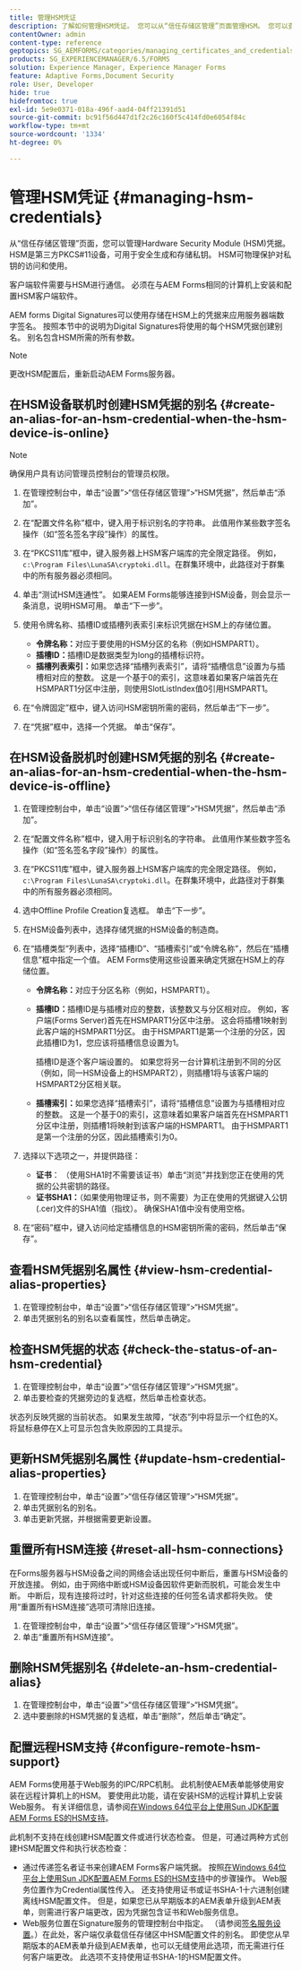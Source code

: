 ```yaml
---
title: 管理HSM凭证
description: 了解如何管理HSM凭证。 您可以从“信任存储区管理”页面管理HSM。 您可以查看、检查、更新、重置和删除HSM组件。
contentOwner: admin
content-type: reference
geptopics: SG_AEMFORMS/categories/managing_certificates_and_credentials
products: SG_EXPERIENCEMANAGER/6.5/FORMS
solution: Experience Manager, Experience Manager Forms
feature: Adaptive Forms,Document Security
role: User, Developer
hide: true
hidefromtoc: true
exl-id: 5e9e0371-018a-496f-aad4-04ff21391d51
source-git-commit: bc91f56d447d1f2c26c160f5c414fd0e6054f84c
workflow-type: tm+mt
source-wordcount: '1334'
ht-degree: 0%

---
```


# 管理HSM凭证 {#managing-hsm-credentials}

从“信任存储区管理”页面，您可以管理Hardware Security Module (HSM)凭据。 HSM是第三方PKCS#11设备，可用于安全生成和存储私钥。 HSM可物理保护对私钥的访问和使用。

客户端软件需要与HSM进行通信。 必须在与AEM Forms相同的计算机上安装和配置HSM客户端软件。

AEM forms Digital Signatures可以使用存储在HSM上的凭据来应用服务器端数字签名。 按照本节中的说明为Digital Signatures将使用的每个HSM凭据创建别名。 别名包含HSM所需的所有参数。

>[!NOTE]
>
>更改HSM配置后，重新启动AEM Forms服务器。

## 在HSM设备联机时创建HSM凭据的别名 {#create-an-alias-for-an-hsm-credential-when-the-hsm-device-is-online}

>[!NOTE]
> 
> 确保用户具有访问管理员控制台的管理员权限。

1. 在管理控制台中，单击“设置”>“信任存储区管理”>“HSM凭据”，然后单击“添加”。
1. 在“配置文件名称”框中，键入用于标识别名的字符串。 此值用作某些数字签名操作（如“签名签名字段”操作）的属性。
1. 在“PKCS11库”框中，键入服务器上HSM客户端库的完全限定路径。 例如，`c:\Program Files\LunaSA\cryptoki.dll`。在群集环境中，此路径对于群集中的所有服务器必须相同。
1. 单击“测试HSM连通性”。 如果AEM Forms能够连接到HSM设备，则会显示一条消息，说明HSM可用。 单击“下一步”。
1. 使用令牌名称、插槽ID或插槽列表索引来标识凭据在HSM上的存储位置。

   * **令牌名称：**&#x200B;对应于要使用的HSM分区的名称（例如HSMPART1）。
   * **插槽ID：**&#x200B;插槽ID是数据类型为long的插槽标识符。
   * **插槽列表索引：**&#x200B;如果您选择“插槽列表索引”，请将“插槽信息”设置为与插槽相对应的整数。 这是一个基于0的索引，这意味着如果客户端首先在HSMPART1分区中注册，则使用SlotListIndex值0引用HSMPART1。

1. 在“令牌固定”框中，键入访问HSM密钥所需的密码，然后单击“下一步”。
1. 在“凭据”框中，选择一个凭据。 单击“保存”。

## 在HSM设备脱机时创建HSM凭据的别名 {#create-an-alias-for-an-hsm-credential-when-the-hsm-device-is-offline}

1. 在管理控制台中，单击“设置”>“信任存储区管理”>“HSM凭据”，然后单击“添加”。
1. 在“配置文件名称”框中，键入用于标识别名的字符串。 此值用作某些数字签名操作（如“签名签名字段”操作）的属性。
1. 在“PKCS11库”框中，键入服务器上HSM客户端库的完全限定路径。 例如，`c:\Program Files\LunaSA\cryptoki.dll`。在群集环境中，此路径对于群集中的所有服务器必须相同。
1. 选中Offline Profile Creation复选框。 单击“下一步”。
1. 在HSM设备列表中，选择存储凭据的HSM设备的制造商。
1. 在“插槽类型”列表中，选择“插槽ID”、“插槽索引”或“令牌名称”，然后在“插槽信息”框中指定一个值。 AEM Forms使用这些设置来确定凭据在HSM上的存储位置。

   * **令牌名称：**&#x200B;对应于分区名称（例如，HSMPART1）。
   * **插槽ID：**&#x200B;插槽ID是与插槽对应的整数，该整数又与分区相对应。 例如，客户端(Forms Server)首先在HSMPART1分区中注册。 这会将插槽1映射到此客户端的HSMPART1分区。 由于HSMPART1是第一个注册的分区，因此插槽ID为1，您应该将插槽信息设置为1。

     插槽ID是逐个客户端设置的。 如果您将另一台计算机注册到不同的分区（例如，同一HSM设备上的HSMPART2），则插槽1将与该客户端的HSMPART2分区相关联。

   * **插槽索引：**&#x200B;如果您选择“插槽索引”，请将“插槽信息”设置为与插槽相对应的整数。 这是一个基于0的索引，这意味着如果客户端首先在HSMPART1分区中注册，则插槽1将映射到该客户端的HSMPART1。 由于HSMPART1是第一个注册的分区，因此插槽索引为0。

1. 选择以下选项之一，并提供路径：

   * **证书**： （使用SHA1时不需要该证书）单击“浏览”并找到您正在使用的凭据的公共密钥的路径。
   * **证书SHA1：**（如果使用物理证书，则不需要）为正在使用的凭据键入公钥(.cer)文件的SHA1值（指纹）。 确保SHA1值中没有使用空格。

1. 在“密码”框中，键入访问给定插槽信息的HSM密钥所需的密码，然后单击“保存”。

## 查看HSM凭据别名属性 {#view-hsm-credential-alias-properties}

1. 在管理控制台中，单击“设置”>“信任存储区管理”>“HSM凭据”。
1. 单击凭据别名的别名以查看属性，然后单击确定。

## 检查HSM凭据的状态 {#check-the-status-of-an-hsm-credential}

1. 在管理控制台中，单击“设置”>“信任存储区管理”>“HSM凭据”。
1. 单击要检查的凭据旁边的复选框，然后单击检查状态。

状态列反映凭据的当前状态。 如果发生故障，“状态”列中将显示一个红色的X。 将鼠标悬停在X上可显示包含失败原因的工具提示。

## 更新HSM凭据别名属性 {#update-hsm-credential-alias-properties}

1. 在管理控制台中，单击“设置”>“信任存储区管理”>“HSM凭据”。
1. 单击凭据别名的别名。
1. 单击更新凭据，并根据需要更新设置。

## 重置所有HSM连接 {#reset-all-hsm-connections}

在Forms服务器与HSM设备之间的网络会话出现任何中断后，重置与HSM设备的开放连接。 例如，由于网络中断或HSM设备因软件更新而脱机，可能会发生中断。 中断后，现有连接将过时，针对这些连接的任何签名请求都将失败。 使用“重置所有HSM连接”选项可清除旧连接。

1. 在管理控制台中，单击“设置”>“信任存储区管理”>“HSM凭据”。
1. 单击“重置所有HSM连接”。

## 删除HSM凭据别名 {#delete-an-hsm-credential-alias}

1. 在管理控制台中，单击“设置”>“信任存储区管理”>“HSM凭据”。
1. 选中要删除的HSM凭据的复选框，单击“删除”，然后单击“确定”。

## 配置远程HSM支持 {#configure-remote-hsm-support}

AEM Forms使用基于Web服务的IPC/RPC机制。 此机制使AEM表单能够使用安装在远程计算机上的HSM。 要使用此功能，请在安装HSM的远程计算机上安装Web服务。 有关详细信息，请参阅[在Windows 64位平台上使用Sun JDK配置AEM Forms ES的HSM支持](https://kb2.adobe.com/cps/808/cpsid_80835.html)。

此机制不支持在线创建HSM配置文件或进行状态检查。 但是，可通过两种方式创建HSM配置文件和执行状态检查：

* 通过传递签名者证书来创建AEM Forms客户端凭据。 按照[在Windows 64位平台上使用Sun JDK配置AEM Forms ES的HSM支持](https://kb2.adobe.com/cps/808/cpsid_80835.html)中的步骤操作。 Web服务位置作为Credential属性传入。 还支持使用证书或证书SHA-1十六进制创建离线HSM配置文件。 但是，如果您已从早期版本的AEM表单升级到AEM表单，则需进行客户端更改，因为凭据包含证书和Web服务信息。
* Web服务位置在Signature服务的管理控制台中指定。 （请参阅[签名服务设置](/help/forms/using/admin-help/configure-service-settings.md#signature-service-settings)。）在此处，客户端仅承载信任存储区中HSM配置文件的别名。 即使您从早期版本的AEM表单升级到AEM表单，也可以无缝使用此选项，而无需进行任何客户端更改。 此选项不支持使用证书SHA-1的HSM配置文件。
